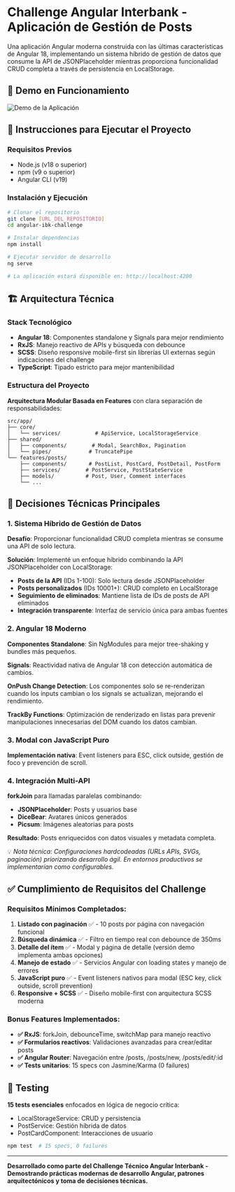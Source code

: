 # Challenge Angular Interbank - Aplicación de Gestión de Posts

Una aplicación Angular moderna construida con las últimas características de Angular 18, implementando un sistema híbrido de gestión de datos que consume la API de JSONPlaceholder mientras proporciona funcionalidad CRUD completa a través de persistencia en LocalStorage.

## 🎥 Demo en Funcionamiento

![Demo de la Aplicación](https://github.com/user-attachments/assets/084a9ff2-3b2e-4146-a415-b83f7738038f)

## 🚀 Instrucciones para Ejecutar el Proyecto

### Requisitos Previos
- Node.js (v18 o superior)
- npm (v9 o superior)  
- Angular CLI (v19)

### Instalación y Ejecución

```bash
# Clonar el repositorio
git clone [URL_DEL_REPOSITORIO]
cd angular-ibk-challenge

# Instalar dependencias
npm install

# Ejecutar servidor de desarrollo
ng serve

# La aplicación estará disponible en: http://localhost:4200
```


## 🏗️ Arquitectura Técnica

### Stack Tecnológico

- **Angular 18**: Componentes standalone y Signals para mejor rendimiento
- **RxJS**: Manejo reactivo de APIs y búsqueda con debounce
- **SCSS**: Diseño responsive mobile-first sin librerías UI externas según indicaciones del challenge
- **TypeScript**: Tipado estricto para mejor mantenibilidad

### Estructura del Proyecto

**Arquitectura Modular Basada en Features** con clara separación de responsabilidades:

```
src/app/
├── core/
│   └── services/           # ApiService, LocalStorageService
├── shared/
│   ├── components/        # Modal, SearchBox, Pagination
│   └── pipes/            # TruncatePipe
└── features/posts/
    ├── components/       # PostList, PostCard, PostDetail, PostForm
    ├── services/        # PostService, PostStateService  
    ├── models/          # Post, User, Comment interfaces
    └── ...
```

## 🔧 Decisiones Técnicas Principales

### 1. Sistema Híbrido de Gestión de Datos

**Desafío**: Proporcionar funcionalidad CRUD completa mientras se consume una API de solo lectura.

**Solución**: Implementé un enfoque híbrido combinando la API JSONPlaceholder con LocalStorage:

- **Posts de la API** (IDs 1-100): Solo lectura desde JSONPlaceholder
- **Posts personalizados** (IDs 10001+): CRUD completo en LocalStorage  
- **Seguimiento de eliminados**: Mantiene lista de IDs de posts de API eliminados
- **Integración transparente**: Interfaz de servicio única para ambas fuentes

### 2. Angular 18 Moderno

**Componentes Standalone**: Sin NgModules para mejor tree-shaking y bundles más pequeños.

**Signals**: Reactividad nativa de Angular 18 con detección automática de cambios.

**OnPush Change Detection**: Los componentes solo se re-renderizan cuando los inputs cambian o los signals se actualizan, mejorando el rendimiento.

**TrackBy Functions**: Optimización de renderizado en listas para prevenir manipulaciones innecesarias del DOM cuando los datos cambian.

### 3. Modal con JavaScript Puro

**Implementación nativa**: Event listeners para ESC, click outside, gestión de foco y prevención de scroll.

### 4. Integración Multi-API

**forkJoin** para llamadas paralelas combinando:
- **JSONPlaceholder**: Posts y usuarios base
- **DiceBear**: Avatares únicos generados
- **Picsum**: Imágenes aleatorias para posts

**Resultado**: Posts enriquecidos con datos visuales y metadata completa.

💡 *Nota técnica: Configuraciones hardcodeadas (URLs APIs, SVGs, paginación) priorizando desarrollo ágil. En entornos productivos se implementarían como configurables.*


## ✅ Cumplimiento de Requisitos del Challenge

### Requisitos Mínimos Completados:
1. **Listado con paginación** ✅ - 10 posts por página con navegación funcional
2. **Búsqueda dinámica** ✅ - Filtro en tiempo real con debounce de 350ms
3. **Detalle del ítem** ✅ - Modal y página de detalle (versión demo implementa ambas opciones)
4. **Manejo de estado** ✅ - Servicios Angular con loading states y manejo de errores
5. **JavaScript puro** ✅ - Event listeners nativos para modal (ESC key, click outside, scroll prevention)
6. **Responsive + SCSS** ✅ - Diseño mobile-first con arquitectura SCSS moderna

### Bonus Features Implementados:
- **✅ RxJS**: forkJoin, debounceTime, switchMap para manejo reactivo
- **✅ Formularios reactivos**: Validaciones avanzadas para crear/editar posts
- **✅ Angular Router**: Navegación entre /posts, /posts/new, /posts/edit/:id
- **✅ Tests unitarios**: 15 specs con Jasmine/Karma (0 failures)

## 🧪 Testing

**15 tests esenciales** enfocados en lógica de negocio crítica:
- LocalStorageService: CRUD y persistencia
- PostService: Gestión híbrida de datos  
- PostCardComponent: Interacciones de usuario

```bash
npm test  # 15 specs, 0 failures
```

---

**Desarrollado como parte del Challenge Técnico Angular Interbank - Demostrando prácticas modernas de desarrollo Angular, patrones arquitectónicos y toma de decisiones técnicas.**
